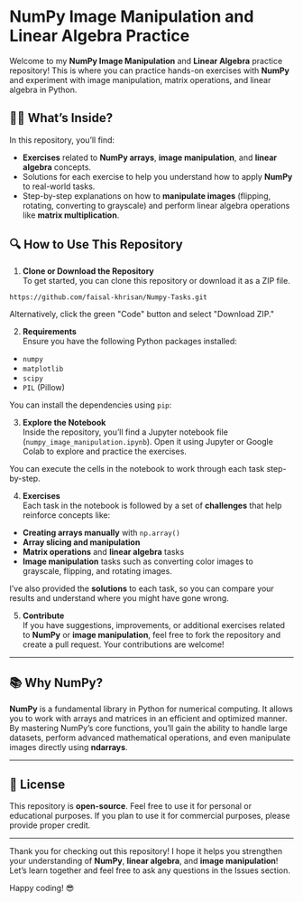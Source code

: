 # NumPy Image Manipulation and Linear Algebra Practice

Welcome to my **NumPy Image Manipulation** and **Linear Algebra** practice repository! This is where you can practice hands-on exercises with **NumPy** and experiment with image manipulation, matrix operations, and linear algebra in Python.

## 🧑‍💻 What’s Inside?

In this repository, you’ll find:

- **Exercises** related to **NumPy arrays**, **image manipulation**, and **linear algebra** concepts.
- Solutions for each exercise to help you understand how to apply **NumPy** to real-world tasks.
- Step-by-step explanations on how to **manipulate images** (flipping, rotating, converting to grayscale) and perform linear algebra operations like **matrix multiplication**.

## 🔍 How to Use This Repository

1. **Clone or Download the Repository**  
   To get started, you can clone this repository or download it as a ZIP file.  
```bash
https://github.com/faisal-khrisan/Numpy-Tasks.git
```


Alternatively, click the green "Code" button and select "Download ZIP."

2. **Requirements**  
Ensure you have the following Python packages installed:
- `numpy`
- `matplotlib`
- `scipy`
- `PIL` (Pillow)

You can install the dependencies using `pip`:




3. **Explore the Notebook**  
Inside the repository, you’ll find a Jupyter notebook file (`numpy_image_manipulation.ipynb`). Open it using Jupyter or Google Colab to explore and practice the exercises.

You can execute the cells in the notebook to work through each task step-by-step.

4. **Exercises**  
Each task in the notebook is followed by a set of **challenges** that help reinforce concepts like:
- **Creating arrays manually** with `np.array()`
- **Array slicing and manipulation**
- **Matrix operations** and **linear algebra** tasks
- **Image manipulation** tasks such as converting color images to grayscale, flipping, and rotating images.

I’ve also provided the **solutions** to each task, so you can compare your results and understand where you might have gone wrong.

5. **Contribute**  
If you have suggestions, improvements, or additional exercises related to **NumPy** or **image manipulation**, feel free to fork the repository and create a pull request. Your contributions are welcome!

---

## 📚 Why NumPy?

**NumPy** is a fundamental library in Python for numerical computing. It allows you to work with arrays and matrices in an efficient and optimized manner. By mastering NumPy’s core functions, you’ll gain the ability to handle large datasets, perform advanced mathematical operations, and even manipulate images directly using **ndarrays**.

---

## 📣 License

This repository is **open-source**. Feel free to use it for personal or educational purposes. If you plan to use it for commercial purposes, please provide proper credit.

---

Thank you for checking out this repository! I hope it helps you strengthen your understanding of **NumPy**, **linear algebra**, and **image manipulation**! Let’s learn together and feel free to ask any questions in the Issues section. 

Happy coding! 😎

